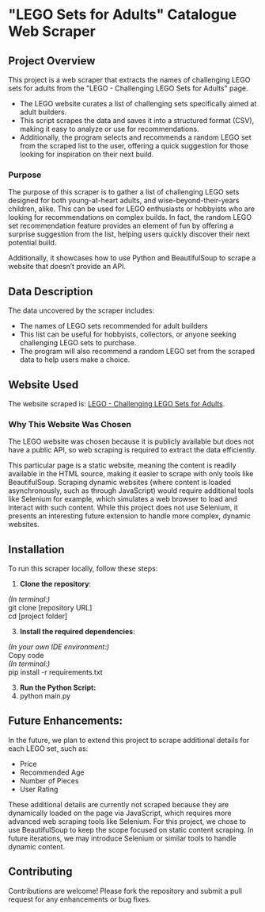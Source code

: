 # "LEGO Sets for Adults" Catalogue Web Scraper

## Project Overview

This project is a web scraper that extracts the names of challenging LEGO sets for adults from the "LEGO - Challenging LEGO Sets for Adults" page.

- The LEGO website curates a list of challenging sets specifically aimed at adult builders.
- This script scrapes the data and saves it into a structured format (CSV), making it easy to analyze or use for recommendations.
- Additionally, the program selects and recommends a random LEGO set from the scraped list to the user, offering a quick suggestion for those looking for inspiration on their next build.

### Purpose

The purpose of this scraper is to gather a list of challenging LEGO sets designed for both young-at-heart adults, and wise-beyond-their-years children, alike. This can be used for LEGO enthusiasts or hobbyists who are looking for recommendations on complex builds. In fact, the random LEGO set recommendation feature provides an element of fun by offering a surprise suggestion from the list, helping users quickly discover their next potential build.

Additionally, it showcases how to use Python and BeautifulSoup to scrape a website that doesn’t provide an API.

## Data Description

The data uncovered by the scraper includes:
- The names of LEGO sets recommended for adult builders
- This list can be useful for hobbyists, collectors, or anyone seeking challenging LEGO sets to purchase.
- The program will also recommend a random LEGO set from the scraped data to help users make a choice.

## Website Used

The website scraped is: [LEGO - Challenging LEGO Sets for Adults](https://www.lego.com/en-us/categories/adults-welcome/article/challenging-lego-sets-to-build-for-adults).

### Why This Website Was Chosen

The LEGO website was chosen because it is publicly available but does not have a public API, so web scraping is required to extract the data efficiently.

This particular page is a static website, meaning the content is readily available in the HTML source, making it easier to scrape with only tools like BeautifulSoup. Scraping dynamic websites (where content is loaded asynchronously, such as through JavaScript) would require additional tools like Selenium for example, which simulates a web browser to load and interact with such content. While this project does not use Selenium, it presents an interesting future extension to handle more complex, dynamic websites.


## Installation

To run this scraper locally, follow these steps:

1. **Clone the repository**:
   
*(In terminal:)*  
git clone [repository URL]  
cd [project folder]

3. **Install the required dependencies**:

*(In your own IDE environment:)*  
Copy code  
*(In terminal:)*  
pip install -r requirements.txt

3. **Run the Python Script:**
4. python main.py

## Future Enhancements: 
In the future, we plan to extend this project to scrape additional details for each LEGO set, such as:
- Price
- Recommended Age
- Number of Pieces
- User Rating

These additional details are currently not scraped because they are dynamically loaded on the page via JavaScript, which requires more advanced web scraping tools like Selenium. For this project, we chose to use BeautifulSoup to keep the scope focused on static content scraping. In future iterations, we may introduce Selenium or similar tools to handle dynamic content.

## Contributing
Contributions are welcome! Please fork the repository and submit a pull request for any enhancements or bug fixes.
